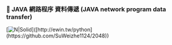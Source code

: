 ### 🌿 JAVA 網路程序 資料傳遞 (JAVA network program data transfer)
[![N|Solid]([https://raw.githubusercontent.com/SuWeizhe1124/-image/refs/heads/main/2048%20(2).png](https://github.com/SuWeizhe1124/JAVA-web-program/blob/main/JAVA%20cover.jpg?raw=true))]([http://ewin.tw/python](https://github.com/SuWeizhe1124/2048))
